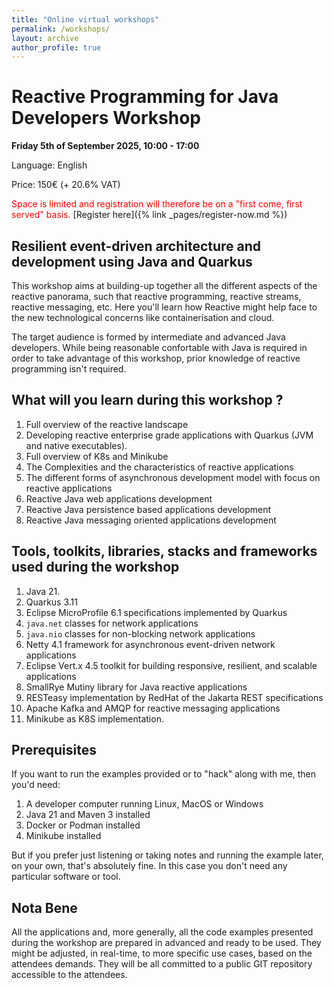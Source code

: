 ```yaml
---
title: "Online virtual workshops"
permalink: /workshops/
layout: archive
author_profile: true
---
```


# Reactive Programming for Java Developers Workshop

**Friday 5th of September 2025, 10:00 - 17:00**

Language: English

Price: 150€ (+ 20.6% VAT)

<font color="red">Space is limited and registration will therefore be on a "first come, first served" basis.</font>
[Register here]({% link _pages/register-now.md %})

## Resilient event-driven architecture and development using Java and Quarkus

This workshop aims at building-up together all the different aspects of the reactive panorama, such that reactive programming, 
reactive streams, reactive messaging, etc. Here you'll learn how Reactive might help face to the new technological 
concerns like containerisation and cloud. 

The target audience is formed by intermediate and advanced Java developers. While being reasonable confortable with Java
is required in order to take advantage of this workshop, prior knowledge of reactive programming isn't required.

## What will you learn during this workshop ?

  1. Full overview of the reactive landscape
  2. Developing reactive enterprise grade applications with Quarkus (JVM and native executables).
  3. Full overview of K8s and Minikube
  4. The Complexities and the characteristics of reactive applications
  5. The different forms of asynchronous development model with focus on reactive applications
  6. Reactive Java web applications development
  7. Reactive Java persistence based applications development
  8. Reactive Java messaging oriented applications development

## Tools, toolkits, libraries, stacks and frameworks used during the workshop

  1. Java 21.
  2. Quarkus 3.11
  3. Eclipse MicroProfile 6.1 specifications implemented by Quarkus
  4. `java.net` classes for network applications
  5. `java.nio` classes for non-blocking network applications
  6. Netty 4.1 framework for asynchronous event-driven network applications
  7. Eclipse Vert.x 4.5 toolkit for building responsive, resilient, and scalable applications
  8. SmallRye Mutiny library for Java reactive applications
  9. RESTeasy implementation by RedHat of the Jakarta REST specifications
  10. Apache Kafka and AMQP for reactive messaging applications
  11. Minikube as K8S implementation.

## Prerequisites

If you want to run the examples provided or to "hack" along with me, then you'd need:
  1. A developer computer running Linux, MacOS or Windows
  2. Java 21 and Maven 3 installed
  3. Docker or Podman installed
  4. Minikube installed

But if you prefer just listening or taking notes and running the example later, on your own, that's absolutely fine. 
In this case you don't need any particular software or tool.

## Nota Bene

All the applications and, more generally, all the code examples presented during the workshop are prepared in advanced 
and ready to be used. They might be adjusted, in real-time, to more specific use cases, based on the attendees demands. 
They will be all committed to a public GIT repository accessible to the attendees. 

